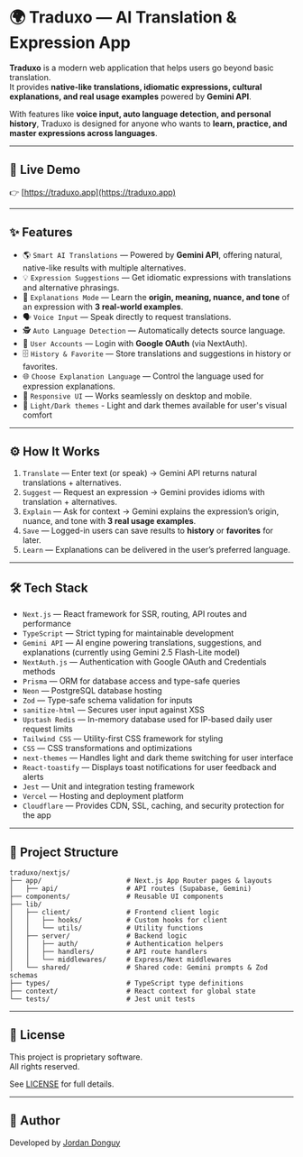 # 🌍 Traduxo — AI Translation & Expression App

**Traduxo** is a modern web application that helps users go beyond basic translation.  
It provides **native-like translations, idiomatic expressions, cultural explanations, and real usage examples** powered by **Gemini API**.  

With features like **voice input, auto language detection, and personal history**, Traduxo is designed for anyone who wants to **learn, practice, and master expressions across languages**.

---

## 🚀 Live Demo

👉 [https://traduxo.app](https://traduxo.app)

---

## ✨ Features

- 🌎 ```Smart AI Translations``` — Powered by **Gemini API**, offering natural, native-like results with multiple alternatives.  
- 💡 ```Expression Suggestions``` — Get idiomatic expressions with translations and alternative phrasings.  
- 📖 ```Explanations Mode``` — Learn the **origin, meaning, nuance, and tone** of an expression with **3 real-world examples**.  
- 🗣️ ```Voice Input``` — Speak directly to request translations.  
- 🕵️ ```Auto Language Detection``` — Automatically detects source language.  
- 🔐 ```User Accounts``` — Login with **Google OAuth** (via NextAuth).  
- 🗄️ ```History & Favorite``` — Store translations and suggestions in history or favorites.  
- 🌐 ```Choose Explanation Language``` — Control the language used for expression explanations.  
- 📱 ```Responsive UI``` — Works seamlessly on desktop and mobile.  
- 🌙 ```Light/Dark themes``` - Light and dark themes available for user's visual comfort

---

## ⚙️ How It Works

1. ```Translate``` — Enter text (or speak) → Gemini API returns natural translations + alternatives.  
2. ```Suggest``` — Request an expression → Gemini provides idioms with translation + alternatives.  
3. ```Explain``` — Ask for context → Gemini explains the expression’s origin, nuance, and tone with **3 real usage examples**.  
4. ```Save``` — Logged-in users can save results to **history** or **favorites** for later.  
5. ```Learn``` — Explanations can be delivered in the user’s preferred language.  

---

## 🛠️ Tech Stack

- ```Next.js``` — React framework for SSR, routing, API routes and performance  
- ```TypeScript``` — Strict typing for maintainable development  
- ```Gemini API``` — AI engine powering translations, suggestions, and explanations (currently using Gemini 2.5 Flash-Lite model)
- ```NextAuth.js``` — Authentication with Google OAuth and Credentials methods
- ```Prisma``` — ORM for database access and type-safe queries 
- ```Neon``` — PostgreSQL database hosting
- ```Zod``` — Type-safe schema validation for inputs  
- ```sanitize-html``` — Secures user input against XSS  
- ```Upstash Redis``` — In-memory database used for IP-based daily user request limits
- ```Tailwind CSS``` — Utility-first CSS framework for styling  
- ```CSS``` — CSS transformations and optimizations  
- ```next-themes``` — Handles light and dark theme switching for user interface
- ```React-toastify``` — Displays toast notifications for user feedback and alerts
- ```Jest``` — Unit and integration testing framework
- ```Vercel``` — Hosting and deployment platform  
- ```Cloudflare``` — Provides CDN, SSL, caching, and security protection for the app

---

## 📁 Project Structure
```
traduxo/nextjs/
├── app/                     # Next.js App Router pages & layouts
│   ├── api/                 # API routes (Supabase, Gemini)
├── components/              # Reusable UI components
├── lib/
│   ├── client/              # Frontend client logic
│   │   ├── hooks/           # Custom hooks for client
│   │   └── utils/           # Utility functions
│   ├── server/              # Backend logic
│   │   ├── auth/            # Authentication helpers
│   │   ├── handlers/        # API route handlers
│   │   └── middlewares/     # Express/Next middlewares
│   └── shared/              # Shared code: Gemini prompts & Zod schemas
├── types/                   # TypeScript type definitions
├── context/                 # React context for global state
└── tests/                   # Jest unit tests
```


---

## 📄 License

This project is proprietary software.  
All rights reserved.  

See [LICENSE](./LICENSE) for full details.

---

## 👤 Author

Developed by [Jordan Donguy](https://github.com/JordanDonguy)
